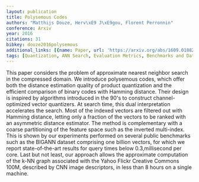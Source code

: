 ```yaml
---
layout: publication
title: Polysemous Codes
authors: "Matthijs Douze, Herv\xE9 J\xE9gou, Florent Perronnin"
conference: Arxiv
year: 2016
citations: 31
bibkey: douze2016polysemous
additional_links: [{name: Paper, url: 'https://arxiv.org/abs/1609.01882'}]
tags: [Quantization, ANN Search, Evaluation Metrics, Benchmarks and Datasets]
---
```

This paper considers the problem of approximate nearest neighbor search in
the compressed domain. We introduce polysemous codes, which offer both the
distance estimation quality of product quantization and the efficient
comparison of binary codes with Hamming distance. Their design is inspired by
algorithms introduced in the 90's to construct channel-optimized vector
quantizers. At search time, this dual interpretation accelerates the search.
Most of the indexed vectors are filtered out with Hamming distance, letting
only a fraction of the vectors to be ranked with an asymmetric distance
estimator.
  The method is complementary with a coarse partitioning of the feature space
such as the inverted multi-index. This is shown by our experiments performed on
several public benchmarks such as the BIGANN dataset comprising one billion
vectors, for which we report state-of-the-art results for query times below
0.3\,millisecond per core. Last but not least, our approach allows the
approximate computation of the k-NN graph associated with the Yahoo Flickr
Creative Commons 100M, described by CNN image descriptors, in less than 8 hours
on a single machine.